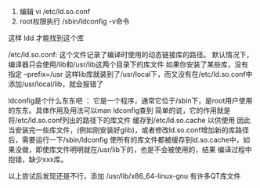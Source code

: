 1. 编辑 vi /etc/ld.so.conf
2. root权限执行 /sbin/ldconfig -v命令

这样 ldd 才能找到这个库

/etc/ld.so.conf:
这个文件记录了编译时使用的动态链接库的路径。
默认情况下，编译器只会使用/lib和/usr/lib这两个目录下的库文件
如果你安装了某些库，没有指定 –prefix=/usr 这样lib库就装到了/usr/local下，而又没有在/etc/ld.so.conf中添加/usr/local/lib，就会报错了

ldconfig是个什么东东吧 ：
它是一个程序，通常它位于/sbin下，是root用户使用的东东。具体作用及用法可以man ldconfig查到
简单的说，它的作用就是将/etc/ld.so.conf列出的路径下的库文件 缓存到/etc/ld.so.cache 以供使用
因此当安装完一些库文件，(例如刚安装好glib)，或者修改ld.so.conf增加新的库路径后，需要运行一下/sbin/ldconfig
使所有的库文件都被缓存到ld.so.cache中，如果没做，即使库文件明明就在/usr/lib下的，也是不会被使用的，结果
编译过程中抱错，缺少xxx库。

以上尝试后发现还是不行，添加 /usr/lib/x86_64-linux-gnu 有许多QT库文件